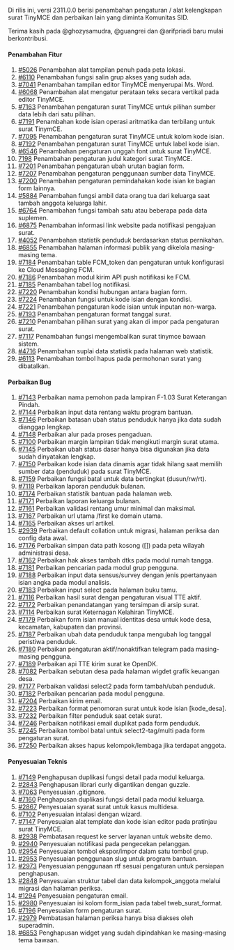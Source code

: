 Di rilis ini, versi 2311.0.0 berisi penambahan pengaturan / alat kelengkapan surat TinyMCE dan perbaikan lain yang diminta Komunitas SID.

Terima kasih pada @ghozysamudra, @guangrei dan @arifpriadi baru mulai berkontribusi.

#### Penambahan Fitur

1. [#5026](https://github.com/OpenSID/OpenSID/issues/5026) Penambahan alat tampilan penuh pada peta lokasi.
2. [#6110](https://github.com/OpenSID/OpenSID/issues/6110) Penambahan fungsi salin grup akses yang sudah ada.
3. [#7041](https://github.com/OpenSID/OpenSID/issues/7041) Penambahan tampilan editor TinyMCE menyerupai Ms. Word.
4. [#6068](https://github.com/OpenSID/OpenSID/issues/6068) Penambahan alat mengatur perataan teks secara vertikal pada editor TinyMCE.
5. [#7163](https://github.com/OpenSID/OpenSID/issues/7163) Penambahan pengaturan surat TinyMCE untuk pilihan sumber data lebih dari satu pilihan. 
6. [#7191](https://github.com/OpenSID/OpenSID/issues/7191) Penambahan kode isian operasi aritmatika dan terbilang untuk surat TinymCE.
7. [#7095](https://github.com/OpenSID/OpenSID/issues/7095) Penambahan pengaturan surat TinyMCE untuk kolom kode isian.
8. [#7192](https://github.com/OpenSID/OpenSID/issues/7192) Penambahan pengaturan surat TinyMCE untuk label kode isian.
9. [#6546](https://github.com/OpenSID/OpenSID/issues/6546) Penambahan pengaturan unggah font untuk surat TinyMCE.
10. [7198](https://github.com/OpenSID/OpenSID/issues/7198) Penambahan pengaturan judul kategori surat TinyMCE.
11. [#7201](https://github.com/OpenSID/OpenSID/issues/7201) Penambahan pengaturan ubah urutan bagian form. 
12. [#7207](https://github.com/OpenSID/OpenSID/issues/7207) Penambahan pengaturan penggunaan sumber data TinyMCE.
13. [#7200](https://github.com/OpenSID/OpenSID/issues/7200) Penambahan pengaturan pemindahakan kode isian ke bagian form lainnya.
14. [#5884](https://github.com/OpenSID/OpenSID/issues/5884) Penambahan fungsi ambil data orang tua dari keluarga saat tambah anggota keluarga lahir.
15. [#6764](https://github.com/OpenSID/OpenSID/issues/6764) Penambahan fungsi tambah satu atau beberapa pada data suplemen.
16. [#6875](https://github.com/OpenSID/OpenSID/issues/6875) Penambahan informasi link website pada notifikasi pengajuan surat.
17. [#4052](https://github.com/OpenSID/OpenSID/issues/4052) Penambahan statistik penduduk berdasarkan status pernikahan.
18. [#6855](https://github.com/OpenSID/OpenSID/issues/6855) Penambahan halaman informasi publik yang dikelola masing-masing tema.
19. [#7184](https://github.com/OpenSID/OpenSID/issues/7184) Penambahan table FCM_token dan pengaturan untuk konfigurasi ke Cloud Messaging FCM.
20. [#7186](https://github.com/OpenSID/OpenSID/issues/7186) Penambahan modul kirim API push notifikasi ke FCM.
21. [#7185](https://github.com/OpenSID/OpenSID/issues/7185) Penambahan tabel log notifikasi.
22. [#7220](https://github.com/OpenSID/OpenSID/issues/7220) Penambahan kondisi hubungan antara bagian form.
23. [#7224](https://github.com/OpenSID/OpenSID/issues/7224) Penambahan fungsi untuk kode isian dengan kondisi.
24. [#7221](https://github.com/OpenSID/OpenSID/issues/7221) Penambahan pengaturan kode isian untuk inputan non-warga.
25. [#7193](https://github.com/OpenSID/OpenSID/issues/7193) Penambahan pengaturan format tanggal surat.
26. [#7210](https://github.com/OpenSID/OpenSID/issues/7210) Penambahan pilihan surat yang akan di impor pada pengaturan surat.
27. [#7117](https://github.com/OpenSID/OpenSID/issues/7117) Penambahan fungsi mengembalikan surat tinymce bawaan sistem.
28. [#4716](https://github.com/OpenSID/OpenSID/issues/4716) Penambahan suplai data statistik pada halaman web statistik.
29. [#6113](https://github.com/OpenSID/OpenSID/issues/6113) Penambahan tombol hapus pada permohonan surat yang dibatalkan.


#### Perbaikan Bug

1. [#7143](https://github.com/OpenSID/OpenSID/issues/7143) Perbaikan nama pemohon pada lampiran F-1.03 Surat Keterangan Pindah.
2. [#7144](https://github.com/OpenSID/OpenSID/issues/7144) Perbaikan input data rentang waktu program bantuan.
3. [#7146](https://github.com/OpenSID/OpenSID/issues/7146) Perbaikan batasan ubah status penduduk hanya jika data sudah dianggap lengkap.
4. [#7148](https://github.com/OpenSID/OpenSID/issues/7148) Perbaikan alur pada proses pengaduan.
5. [#7100](https://github.com/OpenSID/OpenSID/issues/7100) Perbaikan margin lampiran tidak mengikuti margin surat utama.
6. [#7145](https://github.com/OpenSID/OpenSID/issues/7145) Perbaikan ubah status dasar hanya bisa digunakan jika data sudah dinyatakan lengkap.
7. [#7150](https://github.com/OpenSID/OpenSID/issues/7150) Perbaikan kode isian data dinamis agar tidak hilang saat memilih sumber data (penduduk) pada surat TinyMCE.
8. [#7159](https://github.com/OpenSID/OpenSID/issues/7159) Perbaikan fungsi batal untuk data bertingkat (dusun/rw/rt).
9. [#7119](https://github.com/OpenSID/OpenSID/issues/7119) Perbaikan laporan penduduk bulanan.
10. [#7174](https://github.com/OpenSID/OpenSID/issues/7174) Perbaikan statistik bantuan pada halaman web.
11. [#7171](https://github.com/OpenSID/OpenSID/issues/7171) Perbaikan laporan keluarga bulanan.
12. [#7161](https://github.com/OpenSID/OpenSID/issues/7161) Perbaikan validasi rentang umur minimal dan maksimal.
13. [#7167](https://github.com/OpenSID/OpenSID/issues/7167) Perbaikan url utama /first ke domain utama.
14. [#7165](https://github.com/OpenSID/OpenSID/issues/7165) Perbaikan akses url artikel.
15. [#2939](https://github.com/OpenSID/premium/issues/2939) Perbaikan default collation untuk migrasi, halaman periksa dan config data awal.
16. [#7176](https://github.com/OpenSID/OpenSID/issues/7176) Perbaikan simpan data path kosong ([]) pada peta wilayah administrasi desa.
17. [#7162](https://github.com/OpenSID/OpenSID/issues/7162) Perbaikan hak akses tambah dtks pada modul rumah tangga.
18. [#7181](https://github.com/OpenSID/OpenSID/issues/7181) Perbaikan pencarian pada modul grup pengguna.
19. [#7188](https://github.com/OpenSID/OpenSID/issues/7188) Perbaikan input data sensus/survey dengan jenis ppertanyaan isian angka pada modul analisis.
20. [#7183](https://github.com/OpenSID/OpenSID/issues/7183) Perbaikan input select pada halaman buku tamu.
21. [#7116](https://github.com/OpenSID/OpenSID/issues/7116) Perbaikan hasil surat dengan pengaturan visual TTE aktif.
22. [#7172](https://github.com/OpenSID/OpenSID/issues/7172) Perbaikan penandatangan yang tersimpan di arsip surat.
23. [#7114](https://github.com/OpenSID/OpenSID/issues/7114) Perbaikan surat Keternagan Kelahiran TinyMCE.
24. [#7179](https://github.com/OpenSID/OpenSID/issues/7179) Perbaikan form isian manual identitas desa untuk kode desa, kecamatan, kabupaten dan provinsi.
25. [#7187](https://github.com/OpenSID/OpenSID/issues/7187) Perbaikan ubah data penduduk tanpa mengubah log tanggal peristiwa penduduk.
26. [#7180](https://github.com/OpenSID/OpenSID/issues/7180) Perbaikan pengaturan aktif/nonaktifkan telegram pada masing-masing pengguna.
27. [#7189](https://github.com/OpenSID/OpenSID/issues/7189) Perbaikan api TTE kirim surat ke OpenDK.
28. [#7082](https://github.com/OpenSID/OpenSID/issues/7082) Perbaikan sebutan desa pada halaman wigdet grafik keuangan desa.
29. [#7177](https://github.com/OpenSID/OpenSID/issues/7177) Perbaikan validasi select2 pada form tambah/ubah penduduk.
30. [#7182](https://github.com/OpenSID/OpenSID/issues/7182) Perbaikan pencarian pada modul pengguna.
31. [#7204](https://github.com/OpenSID/OpenSID/issues/7204) Perbaikan kirim email.
32. [#7223](https://github.com/OpenSID/OpenSID/issues/7223) Perbaikan format penomoran surat untuk kode isian [kode_desa].
33. [#7232](https://github.com/OpenSID/OpenSID/issues/7232) Perbaikan filter penduduk saat cetak surat.
34. [#7246](https://github.com/OpenSID/OpenSID/issues/7246) Perbaikan notifikasi email duplikat pada form penduduk.
35. [#7245](https://github.com/OpenSID/OpenSID/issues/7245) Perbaikan tombol batal untuk select2-tag/multi pada form pengaturan surat.
36. [#7250](https://github.com/OpenSID/OpenSID/issues/7250) Perbaikan akses hapus kelompok/lembaga jika terdapat anggota.

#### Penyesuaian Teknis

1. [#7149](https://github.com/OpenSID/OpenSID/issues/7149) Penghapusan duplikasi fungsi detail pada modul keluarga.
2. [#2843](https://github.com/OpenSID/premium/issues/2843) Penghapusan librari curly digantikan dengan guzzle.
3. [#7063](https://github.com/OpenSID/OpenSID/issues/7063) Penyesuaian .gitignore.
4. [#7160](https://github.com/OpenSID/OpenSID/issues/7160) Penghapusan duplikasi fungsi detail pada modul keluarga.
5. [#2867](https://github.com/OpenSID/premium/issues/2867) Penyesuaian syarat surat untuk kasus multidesa.
6. [#7102](https://github.com/OpenSID/OpenSID/issues/7102) Penyesuaian intalasi dengan wizard.
7. [#7147](https://github.com/OpenSID/OpenSID/issues/7147) Penyesuaian alat template dan kode isian editor pada pratinjau surat TinyMCE.
8. [#2938](https://github.com/OpenSID/premium/issues/2938) Pembatasan request ke server layanan untuk website demo.
9. [#2940](https://github.com/OpenSID/premium/issues/2940) Penyesuaian notifikasi pada pengecekan pelanggan.
10. [#2954](https://github.com/OpenSID/premium/issues/2954) Penyesuaian tombol ekspor/impor dalam satu tombol grup.
11. [#2953](https://github.com/OpenSID/premium/issues/2953) Penyesuaian penggunaan slug untuk program bantuan.
12. [#2973](https://github.com/OpenSID/premium/issues/2973) Penyesuaian penggunaan rtf sesuai pengaturan untuk persiapan penghapusan.
13. [#2848](https://github.com/OpenSID/premium/issues/2848) Penyesuaian struktur tabel dan data kelompok_anggota melalui migrasi dan halaman periksa.
14. [#1294](https://github.com/OpenSID/premium/issues/1294) Penyesuaian pengaturan email.
15. [#2980](https://github.com/OpenSID/premium/issues/2980) Penyesuaian isi kolom form_isian pada tabel tweb_surat_format.
16. [#7196](https://github.com/OpenSID/OpenSID/issues/7196) Penyesuaian form pengaturan surat.
17. [#2979](https://github.com/OpenSID/premium/issues/2979) Pembatasan halaman periksa hanya bisa diakses oleh superadmin.
18. [#6853](https://github.com/OpenSID/OpenSID/issues/6853) Penghapusan widget yang sudah dipindahkan ke masing-masing tema bawaan.